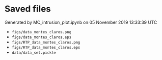 # Saved files 


Generated by MC_intrusion_plot.ipynb on 05 November 2019 13:33:39 UTC

*  `figs/data_montes_claros.png` 
*  `figs/data_montes_claros.eps` 
*  `figs/RTP_data_montes_claros.png` 
*  `figs/RTP_data_montes_claros.eps` 
*  `data/data_set.pickle` 
